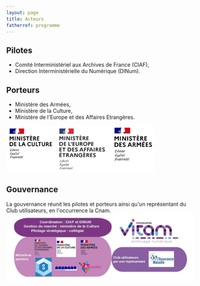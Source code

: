 ```yaml
---
layout: page
title: Acteurs
fatherref: programme
---
```


## Pilotes 

* Comité Interministériel aux Archives de France (CIAF),
* Direction Interministérielle du Numérique (DINum).

## Porteurs

* Ministère des Armées,
* Ministère de la Culture,
* Ministère de l'Europe et des Affaires Etrangères.

![Logos](/public/images/Porteurs.jpg)


## Gouvernance

La gouvernance réunit les pilotes et porteurs ainsi qu'un représentant du Club utilisateurs, en l'occurrence la Cnam.
![Logos](/public/images/202303_gouvernance_MAC.jpg)